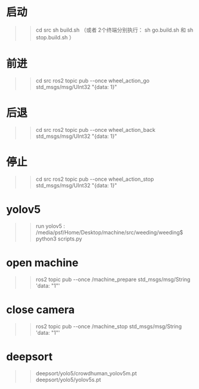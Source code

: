 启动
==================
>> cd src
>>sh build.sh （或者 2个终端分别执行： sh go.build.sh 和 sh  stop.build.sh ）


前进 
==================
>> cd src
>>ros2 topic pub --once wheel_action_go std_msgs/msg/UInt32  "{data: 1}"

后退
==================
>> cd src
>>ros2 topic pub --once wheel_action_back std_msgs/msg/UInt32  "{data: 1}"


停止
==================
>> cd src
>>ros2 topic pub --once wheel_action_stop std_msgs/msg/UInt32  "{data: 1}"

yolov5
==================
>>run yolov5 : /media/psf/Home/Desktop/machine/src/weeding/weeding$ python3 scripts.py 

open machine 
==================
>>ros2 topic pub --once /machine_prepare std_msgs/msg/String 'data: "1"'

close camera
==================
>>ros2 topic pub --once /machine_stop std_msgs/msg/String 'data: "1"'

deepsort
==================
>> deepsort/yolo5/crowdhuman_yolov5m.pt
>> deepsort/yolo5/yolov5s.pt
